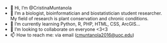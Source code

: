 - 👋 Hi, I’m @CristinaMuntanola
- 👀 I’m a biologist, bioinformatician and biostatistician student researcher. My field of research is plant conservation and chronic conditions.
- 🌱 I’m currently learning Python, R, PHP, HTML, CSS, ArcGIS...
- 💞️ I’m looking to collaborate on everyone <3<3
- 📫 How to reach me: via email (cmuntanola2016@uoc.edu)

<!---
CristinaMuntanola/CristinaMuntanola is a ✨ special ✨ repository because its `README.md` (this file) appears on your GitHub profile.
You can click the Preview link to take a look at your changes.
--->
